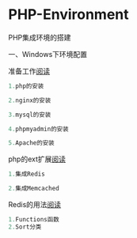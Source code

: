 # PHP-Environment

PHP集成环境的搭建

一、Windows下环境配置

准备工作[阅读](https://github.com/pgy1/PHP-Environment/blob/master/Prepared%20Work%20准备工作)

```php
1.php的安装

2.nginx的安装

3.mysql的安装

4.phpmyadmin的安装

5.Apache的安装
```

php的ext扩展[阅读](https://github.com/pgy1/PHP-Environment/blob/master/PHP的ext扩展)

```php
1.集成Redis

2.集成Memcached
```

Redis的用法[阅读](https://github.com/pgy1/PHP-Environment/blob/master/Redis的用法)

```php
1.Functions函数
2.Sort分类

```



